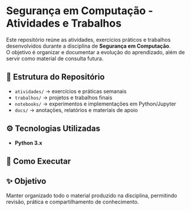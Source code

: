 # Segurança em Computação - Atividades e Trabalhos

Este repositório reúne as atividades, exercícios práticos e trabalhos desenvolvidos durante a disciplina de **Segurança em Computação**.  
O objetivo é organizar e documentar a evolução do aprendizado, além de servir como material de consulta futura.

## 📂 Estrutura do Repositório
- `atividades/` → exercícios e práticas semanais  
- `trabalhos/` → projetos e trabalhos finais  
- `notebooks/` → experimentos e implementações em Python/Jupyter  
- `docs/` → anotações, relatórios e materiais de apoio  

## ⚙️ Tecnologias Utilizadas
- **Python 3.x**    

## 🚀 Como Executar

## ✨ Objetivo
Manter organizado todo o material produzido na disciplina, permitindo revisão, prática e compartilhamento de conhecimento.  
